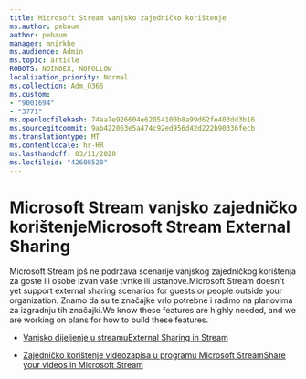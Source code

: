 ```yaml
---
title: Microsoft Stream vanjsko zajedničko korištenje
ms.author: pebaum
author: pebaum
manager: mnirkhe
ms.audience: Admin
ms.topic: article
ROBOTS: NOINDEX, NOFOLLOW
localization_priority: Normal
ms.collection: Adm_O365
ms.custom:
- "9001694"
- "3771"
ms.openlocfilehash: 74aa7e926604e62054100b8a99d62fe403dd3b16
ms.sourcegitcommit: 9ab422063e5a474c92ed956d42d222b90336fecb
ms.translationtype: MT
ms.contentlocale: hr-HR
ms.lasthandoff: 03/11/2020
ms.locfileid: "42600520"
---
```

# <a name="microsoft-stream-external-sharing"></a><span data-ttu-id="e6637-102">Microsoft Stream vanjsko zajedničko korištenje</span><span class="sxs-lookup"><span data-stu-id="e6637-102">Microsoft Stream External Sharing</span></span>

<span data-ttu-id="e6637-103">Microsoft Stream još ne podržava scenarije vanjskog zajedničkog korištenja za goste ili osobe izvan vaše tvrtke ili ustanove.</span><span class="sxs-lookup"><span data-stu-id="e6637-103">Microsoft Stream doesn't yet support external sharing scenarios for guests or people outside your organization.</span></span> <span data-ttu-id="e6637-104">Znamo da su te značajke vrlo potrebne i radimo na planovima za izgradnju tih značajki.</span><span class="sxs-lookup"><span data-stu-id="e6637-104">We know these features are highly needed, and we are working on plans for how to build these features.</span></span>

- [<span data-ttu-id="e6637-105">Vanjsko dijeljenje u streamu</span><span class="sxs-lookup"><span data-stu-id="e6637-105">External Sharing in Stream</span></span>](https://docs.microsoft.com/stream/portal-share-video#external-sharing)

- [<span data-ttu-id="e6637-106">Zajedničko korištenje videozapisa u programu Microsoft Stream</span><span class="sxs-lookup"><span data-stu-id="e6637-106">Share your videos in Microsoft Stream</span></span>](https://docs.microsoft.com/stream/portal-share-video)
